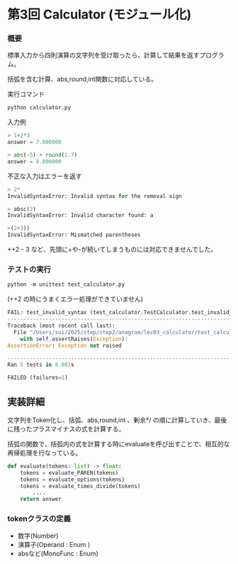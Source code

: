 # **第3回 Calculator (モジュール化)**

### 概要

標準入力から四則演算の文字列を受け取ったら、計算して結果を返すプログラム。

括弧を含む計算、abs,round,int関数に対応している。

実行コマンド

```python
python calculator.py
```

入力例

```python
> 1+2*3
answer = 7.000000

> abs(-5) + round(2.7)
answer = 8.000000
```

不正な入力はエラーを返す

```python
> 2*
InvalidSyntaxError: Invalid syntax for the removal sign

> absc(2)
InvalidSyntaxError: Invalid character found: a

>(2+3))
InvalidSyntaxError: Mismatched parentheses
```


++2 - 3 など、先頭に+や-が続いてしまうものには対応できませんでした。

### テストの実行

```python
python -m unittest test_calculator.py
```

(++2 の時にうまくエラー処理ができていません)

```python
FAIL: test_invalid_syntax (test_calculator.TestCalculator.test_invalid_syntax) (case='++2-9*3')
----------------------------------------------------------------------
Traceback (most recent call last):
  File "/Users/sui/2025/step/step2/anagram/lec03_calculator/test_calculator.py", line 46, in test_invalid_syntax
    with self.assertRaises(Exception):
AssertionError: Exception not raised

----------------------------------------------------------------------
Ran 5 tests in 0.001s

FAILED (failures=1)
```

## 実装詳細

文字列をToken化し、括弧、abs,round,int 、剰余*/ の順に計算していき、最後に残ったプラスマイナスの式を計算する。

括弧の関数で、括弧内の式を計算する時にevaluateを呼び出すことで、相互的な再帰処理を行なっている。

```python
def evaluate(tokens: list) -> float:
    tokens = evaluate_PAREN(tokens)
    tokens = evaluate_options(tokens)
    tokens = evaluate_times_divide(tokens)
		....
    return answer
```

### tokenクラスの定義

- 数字(Number)
- 演算子(Operand : Enum )
- absなど(MonoFunc : Enum)
